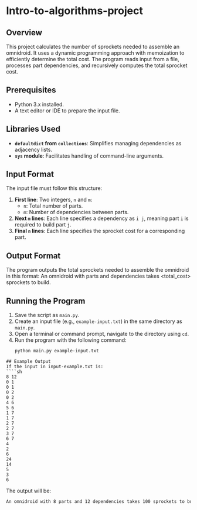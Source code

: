 # Intro-to-algorithms-project

## Overview
This project calculates the number of sprockets needed to assemble an omnidroid. It uses a dynamic programming approach with memoization to efficiently determine the total cost. The program reads input from a file, processes part dependencies, and recursively computes the total sprocket cost.

## Prerequisites
- Python 3.x installed.
- A text editor or IDE to prepare the input file.

## Libraries Used
- **`defaultdict` from `collections`**: Simplifies managing dependencies as adjacency lists.
- **`sys` module**: Facilitates handling of command-line arguments.

## Input Format
The input file must follow this structure:
1. **First line**: Two integers, `n` and `m`:
   - `n`: Total number of parts.
   - `m`: Number of dependencies between parts.
2. **Next `m` lines**: Each line specifies a dependency as `i j`, meaning part `i` is required to build part `j`.
3. **Final `n` lines**: Each line specifies the sprocket cost for a corresponding part.

## Output Format
The program outputs the total sprockets needed to assemble the omnidroid in this format:
An omnidroid with <n> parts and <m> dependencies takes <total_cost> sprockets to build.

## Running the Program
1. Save the script as `main.py`.
2. Create an input file (e.g., `example-input.txt`) in the same directory as `main.py`.
3. Open a terminal or command prompt, navigate to the directory using `cd`.
4. Run the program with the following command:
   ```sh
   python main.py example-input.txt
  ```
## Example Output
If the input in input-example.txt is:
````sh
8 12
0 1
0 1
0 2
0 2
4 6
5 6
1 7
1 7
2 7
2 7
3 7
6 7
4
2
6
24
14
5
3
6
````

The output will be:
````sh
An omnidroid with 8 parts and 12 dependencies takes 100 sprockets to build.
````

